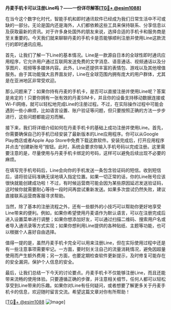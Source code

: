 **丹麦手机卡可以注册Line吗？——一份详尽解答[[TG💪+ @esim1088](https://t.me/s/esim1088)]**

在当今这个数字化时代，智能手机和即时通讯软件已经成为我们日常生活中不可或缺的一部分。无论是国内还是海外，人们都依赖这些工具来保持联系、分享信息以及获取最新的资讯。对于许多身处国外的朋友来说，选择合适的手机卡和服务商是至关重要的。今天我们就来聊聊丹麦的手机卡是否能够顺利注册并使用Line这款流行的即时通讯应用。

首先，让我们了解一下Line的基本情况。Line是一款源自日本的全球性即时通讯应用程序，它允许用户通过互联网发送免费的文字消息、语音通话、视频通话以及分享图片、视频等多媒体内容。此外，Line还提供丰富的表情包、游戏以及其他增值服务。由于其功能强大且界面友好，Line在全球范围内拥有庞大的用户群体，尤其是在亚洲地区非常受欢迎。

那么问题来了：如果你持有丹麦的手机卡，是否可以直接注册并使用Line呢？答案是肯定的！只要你拥有一张有效的丹麦SIM卡，并且你的设备支持移动数据连接或Wi-Fi网络，就可以轻松地完成Line的注册过程。不过，在实际操作过程中可能会遇到一些小麻烦，比如语言设置、账户验证等问题，但只要按照正确的方法一步步进行，这些问题都能迎刃而解。

接下来，我们将详细介绍如何在丹麦手机卡的基础上成功注册并使用Line。首先，你需要确保自己的手机已经安装了最新版本的Line应用程序。你可以从Google Play商店或者Apple App Store中免费下载这款软件。安装完成后，打开应用程序并点击“创建新账号”按钮。此时，系统会要求你输入手机号码以完成注册。这里需要注意的是，尽量使用与丹麦手机卡绑定的号码，这样可以避免后续出现不必要的麻烦。

在填写完手机号码后，Line会向你的手机发送一条包含验证码的短信。收到短信后，请将验证码准确无误地填入指定位置。如果一切正常的话，你的Line账号应该很快就能创建成功啦！不过，有时候运营商可能会因为某些原因延迟发送验证码，这时候你就需要耐心等待一段时间再尝试重新发送。如果多次尝试仍然失败，建议直接联系运营商客服寻求帮助。

当然，除了基本的注册流程之外，还有一些额外的小技巧可以帮助你更好地享受Line带来的便利。例如，如果你希望使用丹麦语作为默认语言，可以在注册完成后进入设置菜单进行调整；如果你想添加好友，可以通过扫描二维码、搜索用户名或者导入通讯录等方式实现；如果你想利用Line提供的各种贴纸、主题等功能，也可以根据个人喜好自由选择。

值得一提的是，虽然丹麦手机卡完全可以用来注册Line，但在实际使用过程中还是有一些注意事项需要牢记。一方面，要时刻关注自己的流量消耗情况，避免因超量使用而产生额外费用；另一方面，也要定期检查软件更新提示，及时修复可能存在的安全漏洞，保护个人信息的安全。

最后，让我们总结一下今天的讨论要点。丹麦手机卡不仅能够注册Line，而且还能带来流畅的使用体验。只要遵循正确的步骤，并注意相关细节，任何人都可以轻松享受到Line带来的乐趣。如果你对Line有任何疑问，或者想要了解更多关于丹麦手机卡的信息，欢迎随时留言交流。希望这篇文章对你有所帮助！

[[TG💪+ @esim1088](https://t.me/s/esim1088) ![Image](https://i.postimg.cc/4NQfJmqS/Snipaste-2025-05-13-00-14-12.png)]